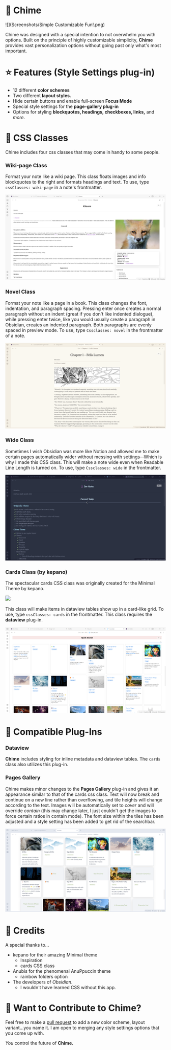 # 🔔 Chime

![](Screenshots/Simple Customizable Fun!.png)

Chime was designed with a special intention to not overwhelm you with options. Built on the principle of highly customizable simplicity, **Chime** provides vast personalization options without going past only what's most important.

# ⭐ Features (Style Settings plug-in)
- 12 different **color schemes**
- Two different **layout styles.**
- Hide certain buttons and enable full-screen **Focus Mode**
- Special style settings for the **page-gallery plug-in**
- Options for styling **blockquotes, headings, checkboxes, links,** and *more*.  

# 🔖 CSS Classes
Chime includes four css classes that may come in handy to some people. 
### Wiki-page Class
Format your note like a wiki page. This class floats images and info blockquotes to the right and formats headings and text. To use, type `cssClasses: wiki-page` in a note's frontmatter.

![](wiki-page.png)
### Novel Class
Format your note like a page in a book. This class changes the font, indentation, and paragraph spacing. Pressing enter once creates a normal paragraph without an indent (great if you don't like indented dialogue), while pressing enter twice, like you would usually create a paragraph in Obsidian, creates an indented paragraph. Both paragraphs are evenly spaced in preview mode. 
To use, type `Cssclasses: novel` in the frontmatter of a note.

![](novel.png)

### Wide Class
Sometimes I wish Obsidian was more like Notion and allowed me to make certain pages automatically wider without messing with settings--Which is why I made this CSS class. This will make a note wide even when Readable Line Length is turned on. To use, type `Cssclasses: wide` in the frontmatter.

![](wide.png)
### Cards Class (by kepano)
The spectacular cards CSS class was originally created for the Minimal Theme by kepano.

<a href="https://www.buymeacoffee.com/kepano"><img src="https://img.buymeacoffee.com/button-api/?text=Buy kepano a coffee&emoji=&slug=kepano&button_colour=6a8695&font_colour=ffffff&font_family=Poppins&outline_colour=000000&coffee_colour=FFDD00"></a>

This class will make items in dataview tables show up in a card-like grid. To use, type `cssClasses: cards` in the frontmatter. This class requires the **dataview** plug-in.

![](cards.png)

# 🔌 Compatible Plug-Ins
### Dataview
**Chime** includes styling for inline metadata and dataview tables. The `cards` class also utilizes this plug-in.

### Pages Gallery
Chime makes minor changes to the **Pages Gallery** plug-in and gives it an appearance similar to that of the cards css class. Text will now break and continue on a new line rather than overflowing, and tile heights will change according to the text. Images will be automatically set to *cover* and will override *contain* (this may change later, I just couldn't get the images to force certain ratios in contain mode). The font size within the tiles has been adjusted and a style setting has been added to get rid of the searchbar.

![](Screenshots/page-gallery.png)


# 💖 Credits
A special thanks to...
- kepano for their amazing Minimal theme
  - Inspiration
  - cards CSS class
- Anubis for the phenomenal AnuPpuccin theme
  - rainbow folders option
- The developers of *Obsidian*.
  - I wouldn't have learned CSS without this app.

# 💬 Want to Contribute to Chime?
Feel free to make a [pull request](https://github.com/Bluemoondragon07/chime-theme/pulls) to add a new color scheme, layout variant...you name it. I am open to merging any style settings options that you come up with.

*You* control the future of **Chime.**
